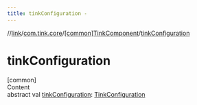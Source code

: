 ```yaml
---
title: tinkConfiguration -
---
```

//[link](../../index.md)/[com.tink.core](../index.md)/[[common]TinkComponent](index.md)/[tinkConfiguration](tink-configuration.md)



# tinkConfiguration  
[common]  
Content  
abstract val [tinkConfiguration](tink-configuration.md): [TinkConfiguration](../../com.tink.service.network/[common]-tink-configuration/index.md)  



